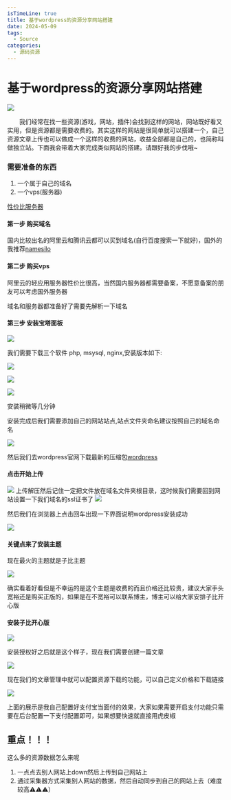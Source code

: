 ```yaml
---
isTimeLine: true
title: 基于wordpress的资源分享网站搭建
date: 2024-05-09
tags:
  - Source
categories:
  - 源码资源
---
```

# 基于wordpress的资源分享网站搭建
![](https://cdn.jsdelivr.net/gh/xfy196/images@main/2024%2F06%2F25%2F11-27-23-cc9e7e334ad2daadbd97f7a2c747e2ef-20240625112721-67d102.png)

&emsp;&emsp;我们经常在找一些资源(游戏，网站，插件)会找到这样的网站，网站既好看又实用，但是资源都是需要收费的。其实这样的网站是很简单就可以搭建一个，自己资源文章上传也可以做成一个这样的收费的网站，收益全部都是自己的，也简称叫做独立站。下面我会带着大家完成类似网站的搭建。请跟好我的步伐哦~

### 需要准备的东西
1. 一个属于自己的域名
2. 一个vps(服务器)

[性价比服务器](https://www.rainyun.com/Mjk3ODIz_)

#### 第一步 购买域名

国内比较出名的阿里云和腾讯云都可以买到域名(自行百度搜索一下就好)，国外的我推荐[namesilo](https://namesilo.com)

#### 第二步 购买vps

阿里云的轻应用服务器性价比很高，当然国内服务器都需要备案，不愿意备案的朋友可以考虑国外服务器

域名和服务器都准备好了需要先解析一下域名

#### 第三步 安装宝塔面板

![](https://cdn.jsdelivr.net/gh/xfy196/images@main/2024%2F06%2F25%2F11-44-19-0401923ea5b53f6089d92b3dfc904726-20240625114418-c4145a.png)

我们需要下载三个软件 php, msysql, nginx,安装版本如下:

![](https://cdn.jsdelivr.net/gh/xfy196/images@main/2024%2F06%2F25%2F13-37-21-b3482c8fe0bcfa947c6203e9e10ea08e-20240625133720-7639ef.png)

![](https://cdn.jsdelivr.net/gh/xfy196/images@main/2024%2F06%2F25%2F13-38-30-71381b3fb268a67423811588d1bd466d-20240625133830-8b412e.png)

![](https://cdn.jsdelivr.net/gh/xfy196/images@main/2024%2F06%2F25%2F13-39-06-bdefd4039a777b803169acab15909a88-20240625133906-d3a164.png)

安装稍微等几分钟

安装完成后我们需要添加自己的网站站点,站点文件夹命名建议按照自己的域名命名

![](https://cdn.jsdelivr.net/gh/xfy196/images@main/2024%2F06%2F25%2F13-41-52-8f25dfccb94cda9a024fd54762b04d55-20240625134151-6c522f.png)

然后我们去wordpress官网下载最新的压缩包[wordpress](https://cn.wordpress.org/download/)

#### 点击开始上传
![](https://cdn.jsdelivr.net/gh/xfy196/images@main/2024%2F06%2F25%2F13-48-55-0c88ef8f02ba61d268e16b998abcd708-20240625134854-db3c8b.png)
上传解压然后记住一定把文件放在域名文件夹根目录，这时候我们需要回到网站设置一下我们域名的ssl证书了
![](https://cdn.jsdelivr.net/gh/xfy196/images@main/2024%2F06%2F25%2F13-50-42-3734bb22c183ae3c2debc9af20b582d0-20240625135041-fc5a62.png)

然后我们在浏览器上点击回车出现一下界面说明wordpress安装成功

![](https://cdn.jsdelivr.net/gh/xfy196/images@main/2024%2F06%2F25%2F14-06-33-3ac968320dcbcfcd9397a698240c3876-20240625140632-21ef43.png)

#### 关键点来了安装主题

现在最火的主题就是子比主题

![](https://cdn.jsdelivr.net/gh/xfy196/images@main/2024%2F06%2F25%2F15-16-50-82050512f13214bd86b61a859eb0b4a6-20240625151648-0a8a62.png)

确实看着好看但是不幸运的是这个主题是收费的而且价格还比较贵，建议大家手头宽裕还是购买正版的，如果是在不宽裕可以联系博主，博主可以给大家安排子比开心版

#### 安装子比开心版

![](https://cdn.jsdelivr.net/gh/xfy196/images@main/2024%2F06%2F25%2F15-20-34-f0e5aab11d6405277c45b83bec8839cc-20240625152033-593e94.png)

安装授权好之后就是这个样子，现在我们需要创建一篇文章

![](https://cdn.jsdelivr.net/gh/xfy196/images@main/2024%2F06%2F25%2F15-33-42-a250b5ed56940e43adead1195db0815e-20240625153341-1dd6d1.png)

现在我们的文章管理中就可以配置资源下载的功能，可以自己定义价格和下载链接

![](https://cdn.jsdelivr.net/gh/xfy196/images@main/2024%2F06%2F25%2F15-39-39-dcff3c20a60164daf5c85d2c743e0c45-20240625153938-685b5a.png)

上面的展示是我自己配置好支付宝当面付的效果，大家如果需要开启支付功能只需要在后台配置一下支付配置即可，如果想要快速就直接用虎皮椒

## 重点！！！
这么多的资源数据怎么来呢
1. 一点点去别人网站上down然后上传到自己网站上
2. 通过采集器方式采集别人网站的数据，然后自动同步到自己的网站上去（难度较高⚠️⚠️⚠️）